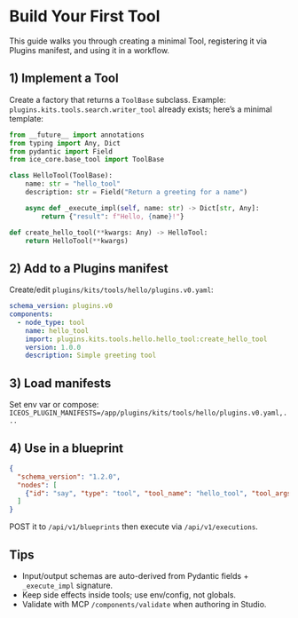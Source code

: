 # Build Your First Tool

This guide walks you through creating a minimal Tool, registering it via Plugins manifest, and using it in a workflow.

## 1) Implement a Tool
Create a factory that returns a `ToolBase` subclass. Example: `plugins.kits.tools.search.writer_tool` already exists; here’s a minimal template:

```python
from __future__ import annotations
from typing import Any, Dict
from pydantic import Field
from ice_core.base_tool import ToolBase

class HelloTool(ToolBase):
    name: str = "hello_tool"
    description: str = Field("Return a greeting for a name")

    async def _execute_impl(self, name: str) -> Dict[str, Any]:
        return {"result": f"Hello, {name}!"}

def create_hello_tool(**kwargs: Any) -> HelloTool:
    return HelloTool(**kwargs)
```

## 2) Add to a Plugins manifest
Create/edit `plugins/kits/tools/hello/plugins.v0.yaml`:

```yaml
schema_version: plugins.v0
components:
  - node_type: tool
    name: hello_tool
    import: plugins.kits.tools.hello.hello_tool:create_hello_tool
    version: 1.0.0
    description: Simple greeting tool
```

## 3) Load manifests
Set env var or compose: `ICEOS_PLUGIN_MANIFESTS=/app/plugins/kits/tools/hello/plugins.v0.yaml,...`

## 4) Use in a blueprint
```json
{
  "schema_version": "1.2.0",
  "nodes": [
    {"id": "say", "type": "tool", "tool_name": "hello_tool", "tool_args": {"name": "Alice"}}
  ]
}
```

POST it to `/api/v1/blueprints` then execute via `/api/v1/executions`.

## Tips
- Input/output schemas are auto-derived from Pydantic fields + `_execute_impl` signature.
- Keep side effects inside tools; use env/config, not globals.
- Validate with MCP `/components/validate` when authoring in Studio.
